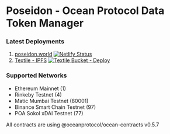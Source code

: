 # Poseidon  - Ocean Protocol Data Token Manager

### Latest Deployments

1. [poseidon.world](https://poseidon.world/) [![Netlify Status](https://api.netlify.com/api/v1/badges/60c92861-61a0-4d72-8d95-ab7e9b46a788/deploy-status)](https://poseidon.world/)
2. [Textile - IPFS](https://hub.textile.io/ipns/bafzbeif6vm3fxs222nkqfifikz6qfefoyvcsvx3vtcx46jmss3dw4narjy/index.html) [![Textile Bucket - Deploy](https://github.com/anudit/poseidon/workflows/Textile%20Bucket%20-%20Deploy/badge.svg)](https://hub.textile.io/ipns/bafzbeif6vm3fxs222nkqfifikz6qfefoyvcsvx3vtcx46jmss3dw4narjy/index.html)

### Supported Networks
  - Ethereum Mainnet (1)
  - Rinkeby Testnet (4)
  - Matic Mumbai Testnet (80001)
  - Binance Smart Chain Testnet (97)
  - POA Sokol xDAI Testnet (77)

All contracts are using @oceanprotocol/ocean-contracts v0.5.7
